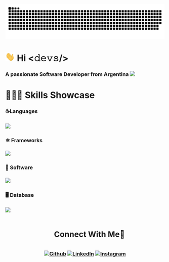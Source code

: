 <!--- trophy (start) -->
<p>
<div align="center">
  <img  src="https://github.com/1999AZZAR/1999AZZAR/blob/main/resources/img/grid-snake.svg"
       alt="snake" /></a>
</div>
<h1 align="start"><img src="https://raw.githubusercontent.com/ABSphreak/ABSphreak/master/gifs/Hi.gif" width="30px" /> Hi <𝚍𝚎𝚟𝚜/></h1>
<h3 align="start">A passionate Software Developer  from Argentina <img src="https://icons.iconarchive.com/icons/wikipedia/flags/256/AR-Argentina-Flag-icon.png" width="25 style="vertical-align: bottom"/>   </h3>
<h1 align = "left">👨🏻‍💻 Skills Showcase</h1>

<!--tech stack icons-->
<h3>☕️Languages<h3>
<img src="https://skillicons.dev/icons?i=c,css,html,java,js,py,ts,&perline=14" />
<h3>⚛️ Frameworks <h3>
  <img src="https://skillicons.dev/icons?i=express,nextjs,nodejs,angular,&perline=14" />
<h3>📔 Software <h3>
  <img src="https://skillicons.dev/icons?i=git,discord,github,postman,vscode,idea&perline=14" />
<h3> 🖥️ Database<h3>
<img src="https://skillicons.dev/icons?i=mysql,mongodb,docker&perline=14" />

<!-- Connect with me -->
<!--h2 without bottom border-->
<div id="user-content-toc">
  <ul align="center">
    <summary><h2 style="display: inline-block">Connect With Me🤝</h2></summary>
  </ul>
</div>

<!--icons and links-->
<div align="center">
<p>
<a href="https://github.com/mirandapabloagustin" target="_blank"><img alt="Github" src="https://img.shields.io/badge/GitHub-%2312100E.svg?&style=for-the-badge&logo=Github&logoColor=white" /></a> 
<a href="https://www.linkedin.com/in/pablo-agustin-miranda-7b846423b/" target="_blank"><img alt="LinkedIn" src="https://img.shields.io/badge/linkedin-%230077B5.svg?&style=for-the-badge&logo=linkedin&logoColor=white" /></a> 
<a href="https://www.instagram.com/papas_c0n_cheddar/" target="_blank"><img alt="Instagram" src="https://img.shields.io/badge/Instagram-E4405F?style=for-the-badge&logo=instagram&logoColor=white" /></a> 
</p>
</div>
